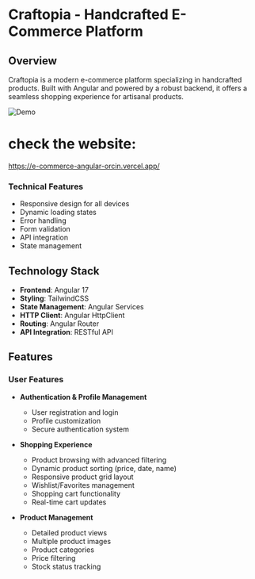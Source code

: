 # Craftopia - Handcrafted E-Commerce Platform

## Overview
Craftopia is a modern e-commerce platform specializing in handcrafted products. Built with Angular and powered by a robust backend, it offers a seamless shopping experience for artisanal products.

![Demo](media/output.gif)

# check the website:
https://e-commerce-angular-orcin.vercel.app/

### Technical Features

- Responsive design for all devices
- Dynamic loading states
- Error handling
- Form validation
- API integration
- State management

## Technology Stack
- **Frontend**: Angular 17
- **Styling**: TailwindCSS
- **State Management**: Angular Services
- **HTTP Client**: Angular HttpClient
- **Routing**: Angular Router
- **API Integration**: RESTful API

## Features

### User Features
- **Authentication & Profile Management**
  - User registration and login
  - Profile customization
  - Secure authentication system
    
- **Shopping Experience**
  - Product browsing with advanced filtering
  - Dynamic product sorting (price, date, name)
  - Responsive product grid layout
  - Wishlist/Favorites management
  - Shopping cart functionality
  - Real-time cart updates

- **Product Management**
  - Detailed product views
  - Multiple product images
  - Product categories
  - Price filtering
  - Stock status tracking
